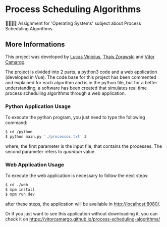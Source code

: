 # Process Scheduling Algorithms
👨🏽‍💻📝 Assignment for 'Operating Systems' subject about Process Scheduling Algorithms.

## More Informations
This project was developed by [Lucas Vinicius](https://github.com/lucasvribeiro), [Thais Zorawski](https://github.com/TZorawski) and [Vitor Camargo](https://github.com/vitorCamargo).

The project is divided into 2 parts, a python3 code and a web application (developed in Vue). The code base for this project has been commented and explained for each algorithm and is in the python file, but for a better understanding, a software has been created that simulates real time process scheduling algorithms through a web application.

### Python Application Usage
To execute the python program, you just need to type the following command:
```sh
$ cd /python
$ python main.py './processos.txt' 3
```

where, the first parameter is the input file, that contains the processes. The second parameter refers to *quantum* value.

### Web Application Usage
To execute the web application is necessary to follow the next steps:
```sh
$ cd ./web
$ npm install
$ npm run dev
```

after these steps, the application will be avaliable in [http://localhost:8080/](http://localhost:8080/).

Or if you just want to see this application without downloading it, you can check it on https://vitorcamargo.github.io/process-scheduling-algorithms/
